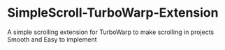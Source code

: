 # SimpleScroll-TurboWarp-Extension
A simple scrolling extension for TurboWarp to make scrolling in projects Smooth and Easy to implement

